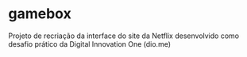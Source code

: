 # gamebox
Projeto de recriação da interface do site da Netflix desenvolvido como desafio prático da Digital Innovation One (dio.me) 
